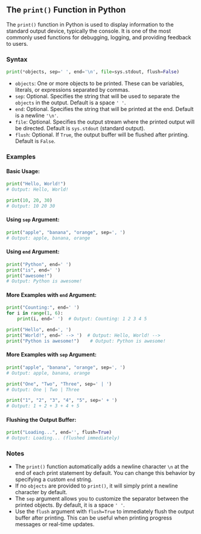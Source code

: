 ## The `print()` Function in Python

The `print()` function in Python is used to display information to the standard output device, typically the console. It is one of the most commonly used functions for debugging, logging, and providing feedback to users.

### Syntax

```python
print(*objects, sep=' ', end='\n', file=sys.stdout, flush=False)
```

- `objects`: One or more objects to be printed. These can be variables, literals, or expressions separated by commas.
- `sep`: Optional. Specifies the string that will be used to separate the `objects` in the output. Default is a space `' '`.
- `end`: Optional. Specifies the string that will be printed at the end. Default is a newline `'\n'`.
- `file`: Optional. Specifies the output stream where the printed output will be directed. Default is `sys.stdout` (standard output).
- `flush`: Optional. If `True`, the output buffer will be flushed after printing. Default is `False`.

### Examples

#### Basic Usage:

```python
print("Hello, World!")
# Output: Hello, World!

print(10, 20, 30)
# Output: 10 20 30
```

#### Using `sep` Argument:

```python
print("apple", "banana", "orange", sep=', ')
# Output: apple, banana, orange
```

#### Using `end` Argument:

```python
print("Python", end=' ')
print("is", end=' ')
print("awesome!")
# Output: Python is awesome!
```

#### More Examples with `end` Argument:

```python
print("Counting:", end=' ')
for i in range(1, 6):
    print(i, end=' ')  # Output: Counting: 1 2 3 4 5
```

```python
print("Hello", end=', ')
print("World!", end=' --> ')  # Output: Hello, World! -->
print("Python is awesome!")    # Output: Python is awesome!
```

#### More Examples with `sep` Argument:

```python
print("apple", "banana", "orange", sep=', ')
# Output: apple, banana, orange

print("One", "Two", "Three", sep=' | ')
# Output: One | Two | Three

print("1", "2", "3", "4", "5", sep=' + ')
# Output: 1 + 2 + 3 + 4 + 5
```

#### Flushing the Output Buffer:

```python
print("Loading...", end='', flush=True)
# Output: Loading... (flushed immediately)
```

### Notes

- The `print()` function automatically adds a newline character `\n` at the end of each print statement by default. You can change this behavior by specifying a custom `end` string.
- If no `objects` are provided to `print()`, it will simply print a newline character by default.
- The `sep` argument allows you to customize the separator between the printed objects. By default, it is a space `' '`.
- Use the `flush` argument with `flush=True` to immediately flush the output buffer after printing. This can be useful when printing progress messages or real-time updates.
